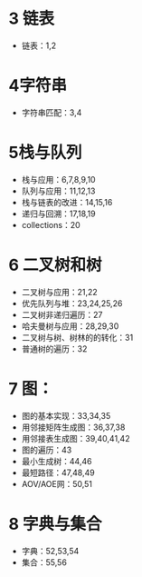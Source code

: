 # 3 链表 
* 链表：1,2

# 4字符串

* 字符串匹配：3,4

# 5栈与队列

* 栈与应用：6,7,8,9,10
* 队列与应用：11,12,13
* 栈与链表的改进：14,15,16
* 递归与回溯：17,18,19
* collections：20

# 6 二叉树和树

* 二叉树与应用：21,22
* 优先队列与堆：23,24,25,26
* 二叉树非递归遍历：27
* 哈夫曼树与应用：28,29,30
* 二叉树与树、树林的的转化：31
* 普通树的遍历：32

# 7 图：

* 图的基本实现：33,34,35
* 用邻接矩阵生成图：36,37,38
* 用邻接表生成图：39,40,41,42
* 图的遍历：43
* 最小生成树：44,46
* 最短路径：47,48,49
* AOV/AOE网：50,51

# 8 字典与集合

* 字典：52,53,54
* 集合：55,56
